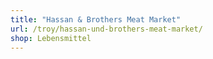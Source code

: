 ```yaml
---
title: "Hassan & Brothers Meat Market"
url: /troy/hassan-und-brothers-meat-market/
shop: Lebensmittel
---
```

